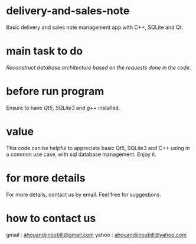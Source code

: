 # delivery-and-sales-note
Basic delivery and sales note management app with C++, SQLite and Qt.

# main task to do
*Reconstruct database architecture based on the requests done in the code*.

# before run program
Ensure to have *Qt5*, *SQLite3* and *g++* installed. 

# value
This code can be helpful to appreciate basic Qt5, SQLite3 and C++ using in a common use case, with sql database management.
Enjoy it.

# for more details
For more details, contact us by email. Feel free for suggestions.

# how to contact us 
gmail : ahouandjinoubill@gmail.com
yahoo : ahouandjinoubill@yahoo.com